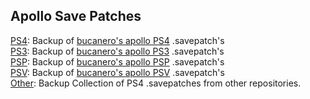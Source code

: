 ## Apollo Save Patches

[PS4](PS4): Backup of [bucanero's apollo PS4](https://github.com/bucanero/apollo-patches/tree/main/PS4) .savepatch's  
[PS3](PS3): Backup of [bucanero's apollo PS3](https://github.com/bucanero/apollo-patches/tree/main/PS3) .savepatch's  
[PSP](PSP): Backup of [bucanero's apollo PSP](https://github.com/bucanero/apollo-patches/tree/main/PSP) .savepatch's  
[PSV](PSV): Backup of [bucanero's apollo PSV](https://github.com/bucanero/apollo-patches/tree/main/PSV) .savepatch's  
[Other](Other-PS4): Backup Collection of PS4 .savepatches from other repositories.

